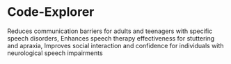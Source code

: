 # Code-Explorer
Reduces communication barriers for adults and teenagers with specific speech disorders, Enhances speech therapy effectiveness for stuttering and apraxia, Improves social interaction and confidence for individuals with neurological speech impairments
